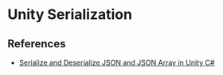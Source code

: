 # Unity Serialization

## References

- [Serialize and Deserialize JSON and JSON Array in Unity C#](https://dunkingdoggames.com/serialize-and-deserialize-json-and-json-array-in-unity/)
